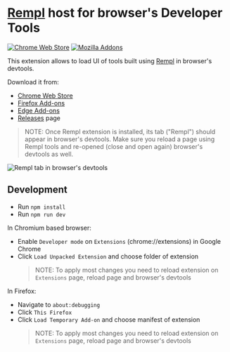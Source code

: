 # [Rempl](https://github.com/rempl/rempl) host for browser's Developer Tools

[![Chrome Web Store](https://badgen.net/chrome-web-store/v/hcikjlholajopgbgfmmlbmifdfbkijdj)](https://chrome.google.com/webstore/detail/rempl/hcikjlholajopgbgfmmlbmifdfbkijdj)
[![Mozilla Addons](https://badgen.net/amo/v/rempl)](https://addons.mozilla.org/en-US/firefox/addon/rempl/)

This extension allows to load UI of tools built using [Rempl](https://github.com/rempl/rempl) in browser's devtools.

Download it from:

- [Chrome Web Store](https://chrome.google.com/webstore/detail/rempl/hcikjlholajopgbgfmmlbmifdfbkijdj)
- [Firefox Add-ons](https://addons.mozilla.org/en-US/firefox/addon/rempl/)
- [Edge Add-ons](https://microsoftedge.microsoft.com/addons/detail/rempl/fdjblokocclgcookheppjmfmgfkppmaa)
- [Releases](https://github.com/rempl/rempl-browser-extension/releases) page

> NOTE: Once Rempl extension is installed, its tab ("Rempl") should appear in browser's devtools. Make sure you reload a page using Rempl tools and re-opened (close and open again) browser's devtools as well.

![Rempl tab in browser's devtools](https://user-images.githubusercontent.com/270491/141767859-49510bc6-250b-4d52-af68-bceb4828ebfc.png)

## Development

- Run `npm install`
- Run `npm run dev`

In Chromium based browser:

- Enable `Developer mode` on `Extensions` (chrome://extensions) in Google Chrome
- Click `Load Unpacked Extension` and choose folder of extension
  > NOTE: To apply most changes you need to reload extension on `Extensions` page, reload page and browser's devtools

In Firefox:

- Navigate to `about:debugging`
- Click `This Firefox`
- Click `Load Temporary Add-on` and choose manifest of extension
  > NOTE: To apply most changes you need to reload extension on `Extensions` page, reload page and browser's devtools
